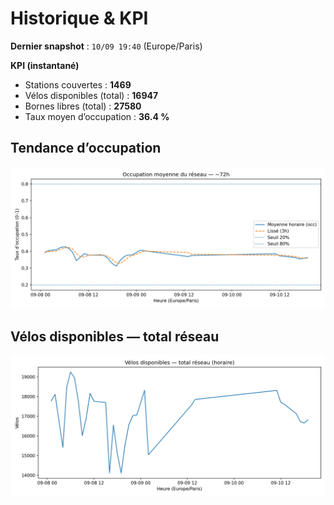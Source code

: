 # Historique & KPI

**Dernier snapshot** : `10/09 19:40` (Europe/Paris)

**KPI (instantané)**

- Stations couvertes : **1469**
- Vélos disponibles (total) : **16947**
- Bornes libres (total) : **27580**
- Taux moyen d’occupation : **36.4 %**

## Tendance d’occupation

![Mean occupancy](assets/figs/occupancy_last72h.png)

## Vélos disponibles — total réseau

![Bikes total](assets/figs/bikes_total_last72h.png)
